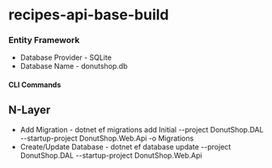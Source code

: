 # recipes-api-base-build

### Entity Framework

- Database Provider - SQLite
- Database Name - donutshop.db

#### CLI Commands

## N-Layer

- Add Migration - dotnet ef migrations add Initial --project DonutShop.DAL --startup-project DonutShop.Web.Api -o Migrations
- Create/Update Database - dotnet ef database update --project DonutShop.DAL --startup-project DonutShop.Web.Api